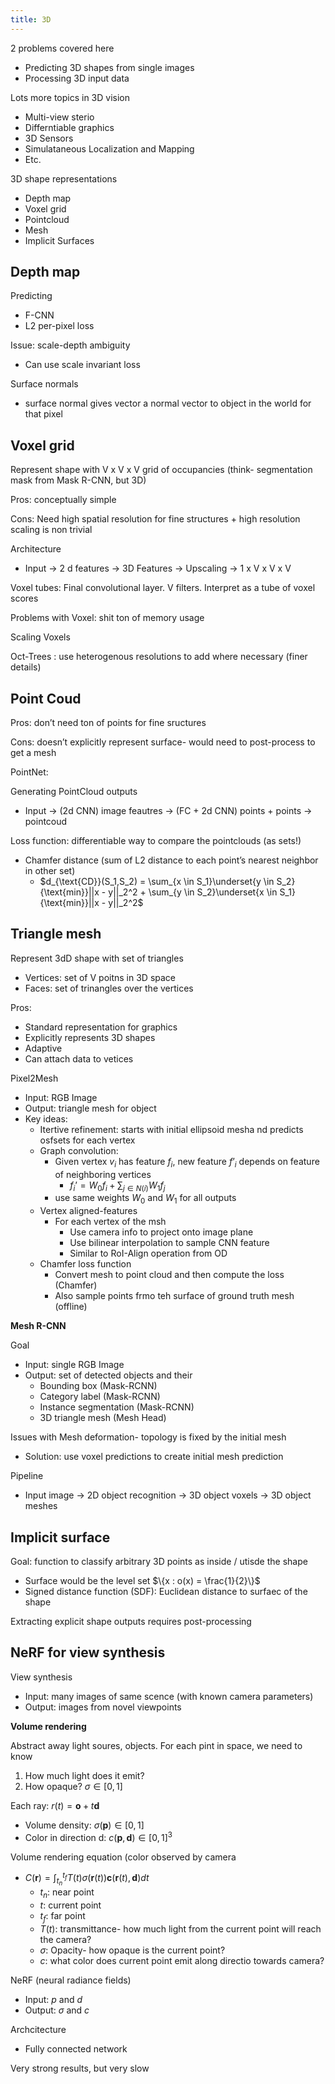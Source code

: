 ```yaml
---
title: 3D
---
```



2 problems covered here
- Predicting 3D shapes from single images
- Processing 3D input data

Lots more topics in 3D vision
- Multi-view sterio
- Differntiable graphics
- 3D Sensors
- Simulataneous Localization and Mapping
- Etc.


3D shape representations
- Depth map
- Voxel grid
- Pointcloud
- Mesh
- Implicit Surfaces

## Depth map

Predicting
- F-CNN
- L2 per-pixel loss

Issue: scale-depth ambiguity
- Can use scale invariant loss

Surface normals
- surface normal gives vector a normal vector to object in the world for that pixel


## Voxel grid
Represent shape with V x V x V grid of occupancies (think- segmentation mask from Mask R-CNN, but 3D)

Pros: conceptually simple

Cons: Need high spatial resolution for fine structures + high resolution scaling is non trivial

Architecture
- Input → 2 d features → 3D Features → Upscaling → 1 x V x V x V

Voxel tubes: Final convolutional layer. V filters. Interpret as a tube of voxel scores

Problems with Voxel: shit ton of memory usage

Scaling Voxels

Oct-Trees : use heterogenous resolutions to add where necessary (finer details)


## Point Coud
Pros: don’t need ton of points for fine sructures

Cons: doesn’t explicitly represent surface- would need to post-process to get a mesh

PointNet: 

Generating PointCloud outputs
- Input → (2d CNN) image feautres → (FC + 2d CNN) points + points → pointcoud

Loss function: differentiable way to compare the pointclouds (as sets!)
- Chamfer distance (sum of L2 distance to each point’s nearest neighbor in other set)
	- $d_{\text{CD}}(S_1,S_2) = \sum_{x \in S_1}\underset{y \in S_2}{\text{min}}||x - y||_2^2 + \sum_{y \in S_2}\underset{x \in S_1}{\text{min}}||x - y||_2^2$ 

## Triangle mesh
Represent 3dD shape with set of triangles
- Vertices: set of V poitns in 3D space
- Faces: set of trinangles over the vertices

Pros:
- Standard representation for graphics
- Explicitly represents 3D shapes
- Adaptive
- Can attach data to vetices

Pixel2Mesh
- Input: RGB Image
- Output: triangle mesh for object
- Key ideas:
	- Itertive refinement: starts with initial ellipsoid mesha nd predicts osfsets for each vertex
	- Graph convolution: 
		- Given vertex $v_i$ has feature $f_i$, new feature $f’_i$ depends on feature of neighboring vertices
			- $f_i’ = W_0f_i + \sum_{j \in N(i)}W_1f_j$ 
		- use same weights $W_0$ and $W_1$ for all outputs
	- Vertex aligned-features
		- For each vertex of the msh
			- Use camera info to project onto image plane
			- Use bilinear interpolation to sample CNN feature
			- Similar to RoI-Align operation from OD
	- Chamfer loss function
		- Convert mesh to point cloud and then compute the loss (Chamfer)
		- Also sample points frmo teh surface of ground truth mesh (offline)

**Mesh R-CNN** 

Goal
- Input: single RGB Image
- Output: set of detected objects and their
	- Bounding box (Mask-RCNN)
	- Category label (Mask-RCNN)
	- Instance segmentation (Mask-RCNN)
	- 3D triangle mesh (Mesh Head)

Issues with Mesh deformation- topology is fixed by the initial mesh
- Solution: use voxel predictions to create initial mesh prediction

Pipeline
- Input image → 2D object recognition → 3D object voxels → 3D object meshes


## Implicit surface
Goal: function to classify arbitrary 3D points as inside / utisde the shape
- Surface would be the level set $\{x : o(x) = \frac{1}{2}\}$
- Signed distance function (SDF): Euclidean distance to surfaec of the shape

Extracting explicit shape outputs requires post-processing


## NeRF for view synthesis
View synthesis
- Input: many images of same scence (with known camera parameters)
- Output: images from novel viewpoints

**Volume rendering**

Abstract away light soures, objects. For each pint in space, we need to know
1) How much light does it emit?
2) How opaque? $\sigma \in [0,1]$


Each ray: $r(t) = \textbf{o} + t \textbf{d}$ 
- Volume density: $\sigma(\textbf{p}) \in [0,1]$
- Color in direction d: $c(\textbf{p},\textbf{d}) \in [0,1]^3$ 

Volume rendering equation (color observed by camera
- $C(\textbf{r}) = \int_{t_n}^{t_f}T(t)\sigma(\textbf{r}(t))\textbf{c}(\textbf{r}(t), \textbf{d})dt$ 
	- $t_n$: near point
	- $t$: current point
	- $t_f$: far point
	- $T(t)$: transmittance- how much light from the current point will reach the camera?
	- $\sigma$: Opacity- how opaque is the current point? 
	- $c$: what color does current point emit along directio towards camera?

NeRF (neural radiance fields)
- Input: $p$ and $d$
- Output: $\sigma$ and $c$

Archcitecture
- Fully connected network

Very strong results, but very slow



